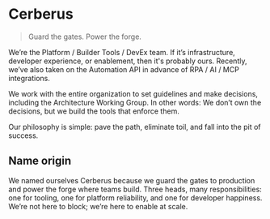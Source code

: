 # Cerberus

> Guard the gates. Power the forge.

We’re the Platform / Builder Tools / DevEx team.
If it’s infrastructure, developer experience, or enablement, then it's probably ours.
Recently, we’ve also taken on the Automation API in advance of RPA / AI / MCP integrations.

We work with the entire organization to set guidelines and make decisions, including the Architecture Working Group.
In other words: We don’t own the decisions, but we build the tools that enforce them.

Our philosophy is simple: pave the path, eliminate toil, and fall into the pit of success.

## Name origin

We named ourselves Cerberus because we guard the gates to production and power the forge where teams build.
Three heads, many responsibilities: one for tooling, one for platform reliability, and one for developer happiness.
We’re not here to block; we’re here to enable at scale.
